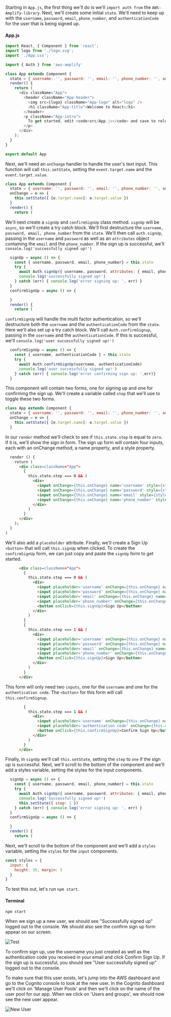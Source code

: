 Starting in `App.js`, the first thing we'll do is we'll `import auth from` the `AWS-Amplify-library`. Next, we'll create some initial `state`. We'll need to keep up with the `username`, `password`, `email`, `phone_number`, and `authenticationCode` for the user that is being signed up.

#### App.js
```javascript
import React, { Component } from 'react';
import logo from './logo.svg';
import './App.css';

import { Auth } from 'aws-amplify'

class App extends Component {
  state = { username: '', password: '', email: '', phone_number: '', authenticationCode: '' }
  render() {
    return (
      <div className="App">
        <header className="App-header">
          <img src={logo} className="App-logo" alt="logo" />
          <h1 className="App-title">Welcome to React</h1>
        </header>
        <p className="App-intro">
          To get started, edit <code>src/App.js</code> and save to reload.
        </p>
      </div>
    );
  }
}

export default App
```

Next, we'll need an `onChange` handler to handle the user's text input. This function will call `this.setState`, setting the `event.target.name` and the `event.target.value`.

```javascript
class App extends Component {
  state = { username: '', password: '', email: '', phone_number: '', authenticationCode: '' }
  onChange = e => {
    this.setState({ [e.target.name]: e.target.value })
  }
  render() {
    return (
```

We'll next create a `signUp` and `confirmSignUp` class method. `signUp` will be `async`, so we'll create a try catch block. We'll first destructure the `username, password, email, phone_number` from the `state`. We'll then call `auth.signUp`, passing in the `username` and `password` as well as an `attributes` object containing the `email` and the `phone_number`. If the sign up is successful, we'll `console.log('successfully signed up!')`

```javascript
  signUp = async () => {
    const { username, password, email, phone_number} = this.state
    try {
      await Auth.signUp({ username, password, attributes: { email, phone_number } })
      console.log('successfully signed up!')
    } catch (err) { console.log('error signing up: ', err) }
  }
  confirmSignUp = async () => {

  }
  render() {
    return (
```

`confirmSignUp` will handle the multi factor authentication, so we'll destructure both the `username` and the `authenticationCode` from the `state`. Here we'll also set up a try catch block. We'll call `Auth.confirmSignup`, passing in the `username` and the `authenticationCode`. If this is successful, we'll `console.log('user successfully signed up!')`

```javascript
  confirmSignUp = async () => {
    const { username, authenticationCode } = this.state
    try {
      await Auth.confirmSignUp(username, authenticationCode)
      console.log('user successfully signed up!')
    } catch (err) { console.log('error confirming sign up: ',err)}
  }
```

This component will contain two forms, one for signing up and one for confirming the sign up. We'll create a variable called `step` that we'll use to toggle these two forms.

```javascript
class App extends Component {
  state = { username: '', password: '', email: '', phone_number: '', authenticationCode: '', step: 0 }
  onChange = e => {
    this.setState({ [e.target.name]: e.target.value })
  }
```

In our `render` method we'll check to see if `this.state.step` is equal to `zero`. If it is, we'll show the sign in form. The sign up form will contain four inputs, each with an onChange method, a name property, and a style property.

```html 
  render () {
    return (
      <div class=className="App">
        {
          this.state.step === 0 && (
            <div>
              <input onChange={this.onChange} name='username' style={styles.input} />
              <input onChange={this.onChange} name='password' style={styles.input} />
              <input onChange={this.onChange} name='email' style={styles.input} />
              <input onChange={this.onChange} name='phone_number' style={styles.input} />
            </div>
          )
        }
      </div>
    );
  }
)
```

We'll also add a `placeholder` attribute. Finally, we'll create a Sign Up `<button>` that will call `this.signUp` when clicked. To create the `confirmSignUp` form, we can just copy and paste the `signUp` form to get started.

```html
      <div class=className="App">
        {
          this.state.step === 0 && (
            <div>
              <input placeholder='username' onChange={this.onChange} name='username' style={styles.input} />
              <input placeholder='password' onChange={this.onChange} name='password' style={styles.input} />
              <input placeholder='email' onChange={this.onChange} name='email' style={styles.input} />
              <input placeholder='phone_number' onChange={this.onChange} name='phone number' style={styles.input} />
              <button onClick={this.signUp}>Sign Up</button>
            </div>
          )
        }
        {
          this.state.step === 1 && (
            <div>
              <input placeholder='username' onChange={this.onChange} name='username' style={styles.input} />
              <input placeholder='password' onChange={this.onChange} name='password' style={styles.input} />
              <input placeholder='email' onChange={this.onChange} name='email' style={styles.input} />
              <input placeholder='phone_number' onChange={this.onChange} name='phone number' style={styles.input} />
              <button onClick={this.signUp}>Sign Up</button>
            </div>
          )
        }
      </div>
```

This form will only need two `inputs`, one for the `username` and one for the `authentication code`. The `<button>` for this form will call `this.confirmSignup`.

```html
        {
          this.state.step === 1 && (
            <div>
              <input placeholder='username' onChange={this.onChange} name='username' style={styles.input} />
              <input placeholder='authentication code' onChange={this.onChange} name='authentication code' style={styles.input} />
              <button onClick={this.confirmSignUp}>Confirm Sign Up</button>
            </div>
          )
        }
      </div>
```

Finally, in `signUp` we'll call `this.setState`, setting the `step` to `one` if the sign up is successful. Next, we'll scroll to the bottom of the component and we'll add a styles variable, setting the styles for the input components.

```javascript
  signUp = async () => {
    const { username, password, email, phone_number} = this.state
    try {
      await Auth.signUp({ username, password, attributes: { email, phone_number } })
      console.log('Successfully signed up!')
      this.setState({ step: 1 })
    } catch (err) { console.log('error signing up: ', err) }
  }
  confirmSignUp = async () => {

  }
  render() {
    return (
```

Next, we'll scroll to the bottom of the component and we'll add a `styles` variable, setting the `styles` for the `input` components.

```javascript
const styles = {
  input: {
    height: 35, margin: 5
  }
}
```

To test this out, let's run `npm start`. 

#### Terminal 
```console 
npm start 
```

When we sign up a new user, we should see "Successfully signed up" logged out to the console. We should also see the confirm sign up form appear on our screen.

![Test](https://res.cloudinary.com/dg3gyk0gu/image/upload/v1549391500/transcript-images/react-native-manually-sign-up-new-users-in-react-with-aws-amplify-auth-class-successfully-signed-up.jpg)

To confirm sign up, use the username you just created as well as the authentication code you received in your email and click Confirm Sign Up. If the sign up is successful, you should see "User successfully signed up" logged out to the console.

To make sure that this user exists, let's jump into the AWS dashboard and go to the Cognito console to look at the new user. In the Cognito dashboard we'll click on 'Manage User Pools' and then we'll click on the name of the user pool for our app. When we click on 'Users and groups', we should now see the new user appear.

![New User](https://res.cloudinary.com/dg3gyk0gu/image/upload/v1549391501/transcript-images/react-native-manually-sign-up-new-users-in-react-with-aws-amplify-auth-class-cognito-console-user-pool-new-user-exists.jpg)